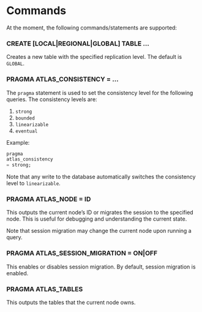 # Commands

At the moment, the following commands/statements are supported:

### CREATE [LOCAL|REGIONAL|GLOBAL] TABLE ...

Creates a new table with the specified replication level. The default is `GLOBAL`.

### PRAGMA ATLAS_CONSISTENCY = ...

The `pragma` statement is used to set the consistency level for the following queries. The consistency levels are:

1. `strong`
2. `bounded`
3. `linearizable`
4. `eventual`

Example:

```sql
pragma
atlas_consistency
= strong;
```

Note that any write to the database automatically switches the consistency level to `linearizable`.

### PRAGMA ATLAS_NODE = ID

This outputs the current node’s ID or migrates the session to the specified node. This is useful for debugging and
understanding the current state.

Note that session migration may change the current node upon running a query.

### PRAGMA ATLAS_SESSION_MIGRATION = ON|OFF

This enables or disables session migration. By default, session migration is enabled.

### PRAGMA ATLAS_TABLES

This outputs the tables that the current node owns.
